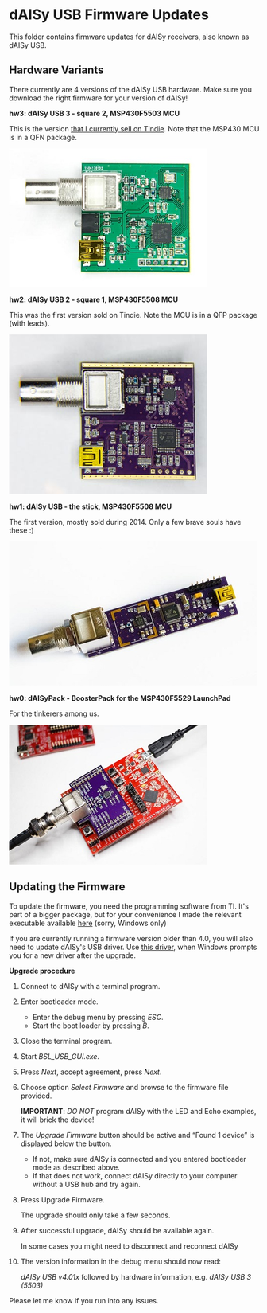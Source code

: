 dAISy USB Firmware Updates
==========================

This folder contains firmware updates for dAISy receivers, also known as dAISy USB.

Hardware Variants
-----------------

There currently are 4 versions of the dAISy USB hardware. Make sure you download the right firmware for your version of dAISy!

**hw3: dAISy USB 3 - square 2, MSP430F5503 MCU**

This is the version [that I currently sell on Tindie](https://www.tindie.com/products/astuder/daisy-ais-receiver/). Note that the MSP430 MCU is in a QFN package.

![dAISy USB 3](../Pictures/dAISyUSB3.jpg)

**hw2: dAISy USB 2 - square 1, MSP430F5508 MCU**

This was the first version sold on Tindie. Note the MCU is in a QFP package (with leads).

![dAISy USB 2](../Pictures/dAISyUSB2.jpg)

**hw1: dAISy USB - the stick, MSP430F5508 MCU**

The first version, mostly sold during 2014. Only a few brave souls have these :)

![dAISy USB 1](../Pictures/dAISyUSB1.jpg)

**hw0: dAISyPack - BoosterPack for the MSP430F5529 LaunchPad**

For the tinkerers among us. 

![dAISyPack](../Pictures/dAISyUSBBoosterPack.jpg)

Updating the Firmware
---------------------

To update the firmware, you need the programming software from TI. It's part of a bigger package, but for your convenience I made the relevant executable available [here](http://www.adrianstuder.com/daisy/BSL_USB_GUI.zip) (sorry, Windows only)

If you are currently running a firmware version older than 4.0, you will also need to update dAISy's USB driver. Use [this driver](http://www.adrianstuder.com/daisy/daisyUSB%20inf%20v2.zip), when Windows prompts you for a new driver after the upgrade.

**Upgrade procedure**

1.	Connect to dAISy with a terminal program.

2.	Enter bootloader mode.
	- Enter the debug menu by pressing *ESC*.
	- Start the boot loader by pressing *B*.
	
3.	Close the terminal program.

4.	Start *BSL_USB_GUI.exe*.

5.	Press *Next*, accept agreement, press *Next*.

6.	Choose option *Select Firmware* and browse to the firmware file provided.
	
	**IMPORTANT**: *DO NOT* program dAISy with the LED and Echo examples, it will brick the device!

7.	The *Upgrade Firmware* button should be active and “Found 1 device” is displayed below the button.
	- If not, make sure dAISy is connected and you entered bootloader mode as described above.
	- If that does not work, connect dAISy directly to your computer without a USB hub and try again.
	
8.	Press Upgrade Firmware.

	The upgrade should only take a few seconds.
	
9.	After successful upgrade, dAISy should be available again.

	In some cases you might need to disconnect and reconnect dAISy
	
10.	The version information in the debug menu should now read:

	*dAISy USB v4.01x* followed by hardware information, e.g. *dAISy USB 3 (5503)*

Please let me know if you run into any issues.
